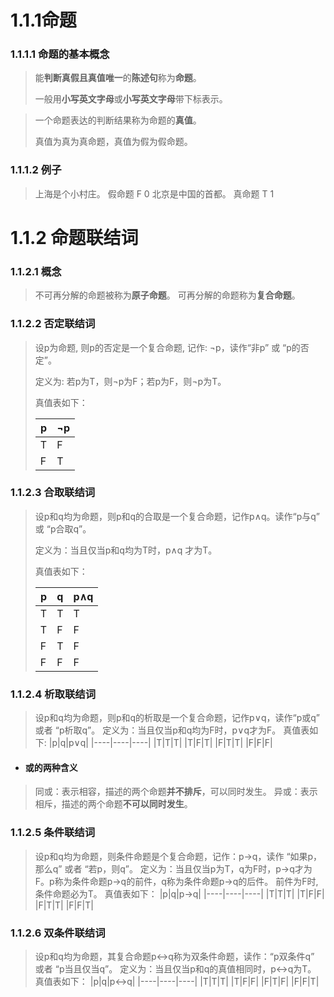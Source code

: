 # 1.1.1命题

### 1.1.1.1 命题的基本概念

> 能**判断真假且真值唯一**的**陈述句**称为**命题**。
>
> 一般用**小写英文字母**或**小写英文字母**带下标表示。

> 一个命题表达的判断结果称为命题的**真值**。
>
> 真值为真为真命题，真值为假为假命题。

### 1.1.1.2 例子

> 上海是个小村庄。 假命题 F 0
> 北京是中国的首都。 真命题 T 1


# 1.1.2 命题联结词

### 1.1.2.1 概念
> 不可再分解的命题被称为**原子命题**。
> 可再分解的命题称为**复合命题**。

### 1.1.2.2 否定联结词
> 设p为命题, 则p的否定是一个复合命题, 记作: ¬p，读作“非p” 或 “p的否定”。
>
> 定义为: 若p为T，则¬p为F；若p为F，则¬p为T。
>
> 真值表如下：
>
> | p    | ¬p   |
> | ---- | ---- |
> | T    | F    |
> | F    | T    |

### 1.1.2.3 合取联结词
> 设p和q均为命题，则p和q的合取是一个复合命题，记作p∧q。读作“p与q” 或 “p合取q”。
>
> 定义为：当且仅当p和q均为T时，p∧q 才为T。
>
> 真值表如下：
>
> |p|q|p∧q|
> |----|----|----|
> |T|T|T|
> |T|F|F|
> |F|T|F|
> |F|F|F|

### 1.1.2.4 析取联结词
> 设p和q均为命题，则p和q的析取是一个复合命题，记作p∨q，读作“p或q” 或者 “p析取q”。
> 定义为：当且仅当p和q均为F时，p∨q才为F。
> 真值表如下:
> |p|q|p∨q|
> |----|----|----|
> |T|T|T|
> |T|F|T|
> |F|T|T|
> |F|F|F|
* ####  或的两种含义
> 同或：表示相容，描述的两个命题**并不排斥**，可以同时发生。
> 异或：表示相斥，描述的两个命题**不可以同时发生**。

### 1.1.2.5 条件联结词
> 设p和q均为命题，则条件命题是个复合命题，记作：p→q，读作 “如果p，那么q” 或者 “若p，则q”。
> 定义为：当且仅当p为T，q为F时，p→q才为F。p称为条件命题p→q的前件，q称为条件命题p→q的后件。
>  前件为F时, 条件命题必为T。
> 真值表如下：
> |p|q|p→q|
> |----|----|----|
> |T|T|T|
> |T|F|F|
> |F|T|T|
> |F|F|T|

### 1.1.2.6 双条件联结词
> 设p和q均为命题，其复合命题p↔q称为双条件命题，读作：“p双条件q” 或者 “p当且仅当q”。
> 定义为：当且仅当p和q的真值相同时，p↔q为T。
> 真值表如下：
> |p|q|p↔q|
> |----|----|----|
> |T|T|T|
> |T|F|F|
> |F|T|F|
> |F|F|T|
